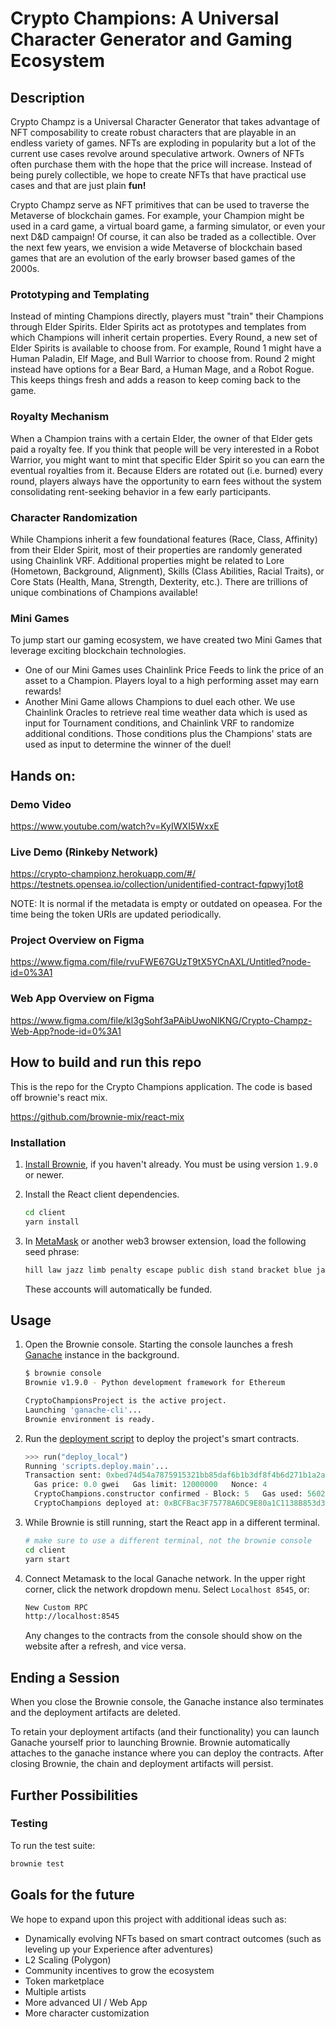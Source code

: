 # Crypto Champions: A Universal Character Generator and Gaming Ecosystem

## Description

Crypto Champz is a Universal Character Generator that takes advantage of NFT composability to create robust characters that are playable in an endless variety of games. NFTs are exploding in popularity but a lot of the current use cases revolve around speculative artwork. Owners of NFTs often purchase them with the hope that the price will increase. Instead of being purely collectible, we hope to create NFTs that have practical use cases and that are just plain **fun!**

Crypto Champz serve as NFT primitives that can be used to traverse the Metaverse of blockchain games. For example, your Champion might be used in a card game, a virtual board game, a farming simulator, or even your next D&D campaign! Of course, it can also be traded as a collectible. Over the next few years, we envision a wide Metaverse of blockchain based games that are an evolution of the early browser based games of the 2000s.

### Prototyping and Templating

Instead of minting Champions directly, players must "train" their Champions through Elder Spirits. Elder Spirits act as prototypes and templates from which Champions will inherit certain properties. Every Round, a new set of Elder Spirits is available to choose from. For example, Round 1 might have a Human Paladin, Elf Mage, and Bull Warrior to choose from. Round 2 might instead have options for a Bear Bard, a Human Mage, and a Robot Rogue. This keeps things fresh and adds a reason to keep coming back to the game.

### Royalty Mechanism

When a Champion trains with a certain Elder, the owner of that Elder gets paid a royalty fee. If you think that people will be very interested in a Robot Warrior, you might want to mint that specific Elder Spirit so you can earn the eventual royalties from it. Because Elders are rotated out (i.e. burned) every round, players always have the opportunity to earn fees without the system consolidating rent-seeking behavior in a few early participants.

### Character Randomization

While Champions inherit a few foundational features (Race, Class, Affinity) from their Elder Spirit, most of their properties are randomly generated using Chainlink VRF. Additional properties might be related to Lore (Hometown, Background, Alignment), Skills (Class Abilities, Racial Traits), or Core Stats (Health, Mana, Strength, Dexterity, etc.). There are trillions of unique combinations of Champions available!

### Mini Games

To jump start our gaming ecosystem, we have created two Mini Games that leverage exciting blockchain technologies.

-   One of our Mini Games uses Chainlink Price Feeds to link the price of an asset to a Champion. Players loyal to a high performing asset may earn rewards!
-   Another Mini Game allows Champions to duel each other. We use Chainlink Oracles to retrieve real time weather data which is used as input for Tournament conditions, and Chainlink VRF to randomize additional conditions. Those conditions plus the Champions' stats are used as input to determine the winner of the duel!

## Hands on:

### Demo Video

https://www.youtube.com/watch?v=KyIWXI5WxxE

### Live Demo (Rinkeby Network)

https://crypto-championz.herokuapp.com/#/  
https://testnets.opensea.io/collection/unidentified-contract-fqpwyj1ot8

NOTE: It is normal if the metadata is empty or outdated on opeasea. For the time being the token URIs are updated periodically.

### Project Overview on Figma

https://www.figma.com/file/rvuFWE67GUzT9tX5YCnAXL/Untitled?node-id=0%3A1

### Web App Overview on Figma

https://www.figma.com/file/kl3gSohf3aPAibUwoNlKNG/Crypto-Champz-Web-App?node-id=0%3A1

## How to build and run this repo

This is the repo for the Crypto Champions application. The code is based off brownie's react mix.

https://github.com/brownie-mix/react-mix

### Installation

1. [Install Brownie](https://eth-brownie.readthedocs.io/en/stable/install.html), if you haven't already. You must be using version `1.9.0` or newer.

2. Install the React client dependencies.

    ```bash
    cd client
    yarn install
    ```

3. In [MetaMask](https://metamask.io/) or another web3 browser extension, load the following seed phrase:

    ```bash
    hill law jazz limb penalty escape public dish stand bracket blue jar
    ```

    These accounts will automatically be funded.

## Usage

1. Open the Brownie console. Starting the console launches a fresh [Ganache](https://www.trufflesuite.com/ganache) instance in the background.

    ```bash
    $ brownie console
    Brownie v1.9.0 - Python development framework for Ethereum

    CryptoChampionsProject is the active project.
    Launching 'ganache-cli'...
    Brownie environment is ready.
    ```

2. Run the [deployment script](scripts/deploy.py) to deploy the project's smart contracts.

    ```python
    >>> run("deploy_local")
    Running 'scripts.deploy.main'...
    Transaction sent: 0xbed74d54a7875915321bb85daf6b1b3df8f4b6d271b1a2ae7f34a50be3e04a23
      Gas price: 0.0 gwei   Gas limit: 12000000   Nonce: 4
      CryptoChampions.constructor confirmed - Block: 5   Gas used: 5602990 (46.69%)
      CryptoChampions deployed at: 0xBCFBac3F75778A6DC9E80a1C1138B853d30F6284

    ```

3. While Brownie is still running, start the React app in a different terminal.

    ```bash
    # make sure to use a different terminal, not the brownie console
    cd client
    yarn start
    ```

4. Connect Metamask to the local Ganache network. In the upper right corner, click the network dropdown menu. Select `Localhost 8545`, or:

    ```bash
    New Custom RPC
    http://localhost:8545
    ```

    Any changes to the contracts from the console should show on the website after a refresh, and vice versa.

## Ending a Session

When you close the Brownie console, the Ganache instance also terminates and the deployment artifacts are deleted.

To retain your deployment artifacts (and their functionality) you can launch Ganache yourself prior to launching Brownie. Brownie automatically attaches to the ganache instance where you can deploy the contracts. After closing Brownie, the chain and deployment artifacts will persist.

## Further Possibilities

### Testing

To run the test suite:

```bash
brownie test
```

## Goals for the future

We hope to expand upon this project with additional ideas such as:

-   Dynamically evolving NFTs based on smart contract outcomes (such as leveling up your Experience after adventures)
-   L2 Scaling (Polygon)
-   Community incentives to grow the ecosystem
-   Token marketplace
-   Multiple artists
-   More advanced UI / Web App
-   More character customization
